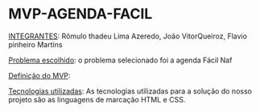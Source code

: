 # MVP-AGENDA-FACIL

<ins>INTEGRANTES</ins>: Rômulo thadeu Lima Azeredo,
João VitorQueiroz, Flavio pinheiro Martins

<ins>Problema escolhido</ins>:
o problema selecionado foi a agenda Fácil Naf

<ins>Definição do MVP</ins>:

<ins>Tecnologias utilizadas</ins>: As tecnologias utilizadas para a solução do nosso projeto são as linguagens de marcação HTML e CSS.







